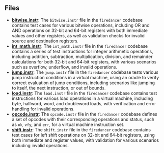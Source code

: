 
## Files
- **[bitwise.instr](v2/bitwise.instr.driver.md)**: The `bitwise.instr` file in the `firedancer` codebase contains test cases for various bitwise operations, including OR and AND operations on 32-bit and 64-bit registers with both immediate values and other registers, as well as validation checks for invalid source and destination registers.
- **[int_math.instr](v2/int_math.instr.driver.md)**: The `int_math.instr` file in the `firedancer` codebase contains a series of test instructions for integer arithmetic operations, including addition, subtraction, multiplication, division, and remainder calculations for both 32-bit and 64-bit registers, with various scenarios such as overflow, underflow, and invalid operations.
- **[jump.instr](v2/jump.instr.driver.md)**: The `jump.instr` file in the `firedancer` codebase tests various jump instruction conditions in a virtual machine, using an oracle to verify correct evaluation of jump conditions, including scenarios like jumping to itself, the next instruction, or out of bounds.
- **[load.instr](v2/load.instr.driver.md)**: The `load.instr` file in the `firedancer` codebase contains test instructions for various load operations in a virtual machine, including byte, halfword, word, and doubleword loads, with verification and error handling for invalid operations.
- **[opcode.instr](v2/opcode.instr.driver.md)**: The `opcode.instr` file in the `firedancer` codebase defines a set of opcodes with their corresponding operations and status, such as `ok`, `vfy`, and `err`, for a virtual machine instruction set.
- **[shift.instr](v2/shift.instr.driver.md)**: The `shift.instr` file in the `firedancer` codebase contains test cases for left shift operations on 32-bit and 64-bit registers, using both immediate and register values, with validation for various scenarios including invalid operations.
